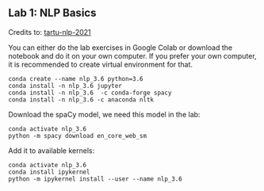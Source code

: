 ## Lab 1: NLP Basics 
Credits to: [tartu-nlp-2021](https://github.com/ckittask/tartu-nlp-2021/tree/main/labs/lab_1)

You can either do the lab exercises in Google Colab or download the notebook and do it on your own computer. 
If you prefer your own computer, it is recommended to create virtual environment for that. 
```
conda create --name nlp_3.6 python=3.6
conda install -n nlp_3.6 jupyter
conda install -n nlp_3.6  -c conda-forge spacy
conda install -n nlp_3.6 -c anaconda nltk
```
Download the spaCy model, we need this model in the lab: 
``` 
conda activate nlp_3.6
python -m spacy download en_core_web_sm
```

Add it to available kernels: 
```
conda activate nlp_3.6
conda install ipykernel
python -m ipykernel install --user --name nlp_3.6
```

